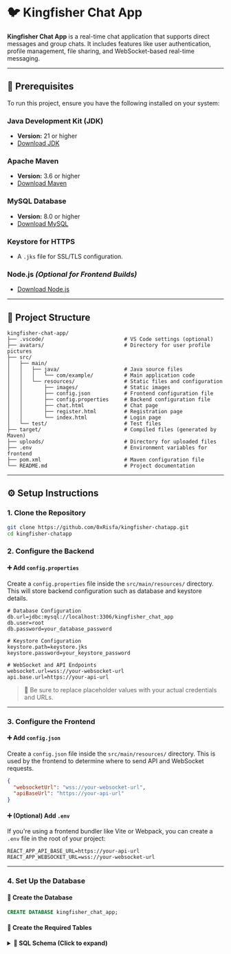 # 🐦 Kingfisher Chat App

**Kingfisher Chat App** is a real-time chat application that supports direct messages and group chats. It includes features like user authentication, profile management, file sharing, and WebSocket-based real-time messaging.

---

## 🔧 Prerequisites

To run this project, ensure you have the following installed on your system:

### Java Development Kit (JDK)
- **Version:** 21 or higher  
- [Download JDK](https://www.oracle.com/java/technologies/javase-downloads.html)

### Apache Maven
- **Version:** 3.6 or higher  
- [Download Maven](https://maven.apache.org/download.cgi)

### MySQL Database
- **Version:** 8.0 or higher  
- [Download MySQL](https://dev.mysql.com/downloads/installer/)

### Keystore for HTTPS
- A `.jks` file for SSL/TLS configuration.

### Node.js *(Optional for Frontend Builds)*
- [Download Node.js](https://nodejs.org/)

---

## 📁 Project Structure
```
kingfisher-chat-app/
├── .vscode/                          # VS Code settings (optional)
├── avatars/                          # Directory for user profile pictures
├── src/
│   ├── main/
│   │   ├── java/                     # Java source files
│   │   │   └── com/example/          # Main application code
│   │   └── resources/                # Static files and configuration
│   │       ├── images/               # Static images
│   │       ├── config.json           # Frontend configuration file
│   │       ├── config.properties     # Backend configuration file
│   │       ├── chat.html             # Chat page
│   │       ├── register.html         # Registration page
│   │       └── index.html            # Login page
│   └── test/                         # Test files
├── target/                           # Compiled files (generated by Maven)
├── uploads/                          # Directory for uploaded files
├── .env                              # Environment variables for frontend
├── pom.xml                           # Maven configuration file
└── README.md                         # Project documentation
```

---

## ⚙️ Setup Instructions

### 1. Clone the Repository

```bash
git clone https://github.com/0xRisfa/kingfisher-chatapp.git
cd kingfisher-chatapp
```

### 2. Configure the Backend

#### ➕ Add `config.properties`

Create a `config.properties` file inside the `src/main/resources/` directory. This will store backend configuration such as database and keystore details.

```properties
# Database Configuration
db.url=jdbc:mysql://localhost:3306/kingfisher_chat_app
db.user=root
db.password=your_database_password

# Keystore Configuration
keystore.path=keystore.jks
keystore.password=your_keystore_password

# WebSocket and API Endpoints
websocket.url=wss://your-websocket-url
api.base.url=https://your-api-url
```

> 📝 Be sure to replace placeholder values with your actual credentials and URLs.

---

### 3. Configure the Frontend

#### ➕ Add `config.json`

Create a `config.json` file inside the `src/main/resources/` directory. This is used by the frontend to determine where to send API and WebSocket requests.

```json
{
  "websocketUrl": "wss://your-websocket-url",
  "apiBaseUrl": "https://your-api-url"
}
```

#### ➕ (Optional) Add `.env`

If you're using a frontend bundler like Vite or Webpack, you can create a `.env` file in the root of your project:

```env
REACT_APP_API_BASE_URL=https://your-api-url
REACT_APP_WEBSOCKET_URL=wss://your-websocket-url
```

---

### 4. Set Up the Database

#### 🧱 Create the Database

```sql
CREATE DATABASE kingfisher_chat_app;
```

#### 🧩 Create the Required Tables

<details> <summary><strong>📄 SQL Schema (Click to expand)</strong></summary>
```sql
CREATE TABLE ZAK_USERS (
    ID INT AUTO_INCREMENT PRIMARY KEY,
    USERNAME VARCHAR(255) UNIQUE NOT NULL,
    PASSWORD VARCHAR(255) NOT NULL,
    PROFILE_PICTURE VARCHAR(255) DEFAULT NULL
);

CREATE TABLE ZAK_DIRECT_MESSAGES (
    CHAT_ID INT AUTO_INCREMENT PRIMARY KEY,
    USER1_ID INT NOT NULL,
    USER2_ID INT NOT NULL,
    FOREIGN KEY (USER1_ID) REFERENCES ZAK_USERS(ID),
    FOREIGN KEY (USER2_ID) REFERENCES ZAK_USERS(ID)
);

CREATE TABLE ZAK_GROUPS (
    ID INT AUTO_INCREMENT PRIMARY KEY,
    NAME VARCHAR(255) NOT NULL,
    CREATED_BY INT NOT NULL,
    CREATED_AT TIMESTAMP DEFAULT CURRENT_TIMESTAMP,
    FOREIGN KEY (CREATED_BY) REFERENCES ZAK_USERS(ID) ON DELETE CASCADE
);

CREATE TABLE ZAK_GROUP_MEMBERS (
    GROUP_ID INT NOT NULL,
    USER_ID INT NOT NULL,
    JOINED_AT TIMESTAMP DEFAULT CURRENT_TIMESTAMP,
    PRIMARY KEY (GROUP_ID, USER_ID),
    FOREIGN KEY (GROUP_ID) REFERENCES ZAK_GROUPS(ID) ON DELETE CASCADE,
    FOREIGN KEY (USER_ID) REFERENCES ZAK_USERS(ID) ON DELETE CASCADE
);

CREATE TABLE ZAK_MESSAGES (
    ID INT AUTO_INCREMENT PRIMARY KEY,
    USER_ID INT NOT NULL,
    MESSAGE TEXT NOT NULL,
    CHAT_ID INT DEFAULT NULL,
    GROUP_ID INT DEFAULT NULL,
    MESSAGE_TYPE VARCHAR(10) DEFAULT 'text',
    TIMESTAMP TIMESTAMP DEFAULT CURRENT_TIMESTAMP,
    FOREIGN KEY (USER_ID) REFERENCES ZAK_USERS(ID),
    FOREIGN KEY (CHAT_ID) REFERENCES ZAK_DIRECT_MESSAGES(CHAT_ID) ON DELETE CASCADE,
    FOREIGN KEY (GROUP_ID) REFERENCES ZAK_GROUPS(ID) ON DELETE CASCADE
);
```
</details>

---

## 🚀 Running the App

To compile and run the server:

```bash
mvn clean install
mvn exec:java -Dexec.mainClass="com.example.MojServer"
```

Make sure your MySQL server is running and the `config.properties` is properly configured.

---

## ✨ Features

- 🧑‍💻 Real-time messaging using WebSockets
- 🔐 Secure login and registration
- 💬 Direct and group chat support
- 📁 File and media sharing
- 🖼️ Profile picture support
- 🧪 JUnit testable architecture

---

## 🛡️ Security

- SSL/TLS enabled via `.jks` keystore
- Passwords stored securely (e.g., hashed)
- Input sanitization and user session validation

---

## 📸 Screenshots

> *(Optional section — add screenshots of your UI here)*

---

## 📄 License

This project is licensed under the MIT License. See the `LICENSE` file for details.
